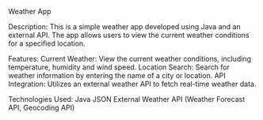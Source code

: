 Weather App

Description:
  This is a simple weather app developed using Java and an external API. The app allows users to view the current weather conditions for a specified location.

Features:
  Current Weather: View the current weather conditions, including temperature, humidity and wind speed.
  Location Search: Search for weather information by entering the name of a city or location.
  API Integration: Utilizes an external weather API to fetch real-time weather data.

Technologies Used:
  Java
  JSON
  External Weather API (Weather Forecast API, Geocoding API)
